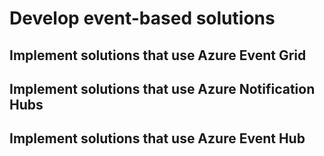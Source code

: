 # Develop event-based solutions

## Implement solutions that use Azure Event Grid

## Implement solutions that use Azure Notification Hubs

## Implement solutions that use Azure Event Hub
